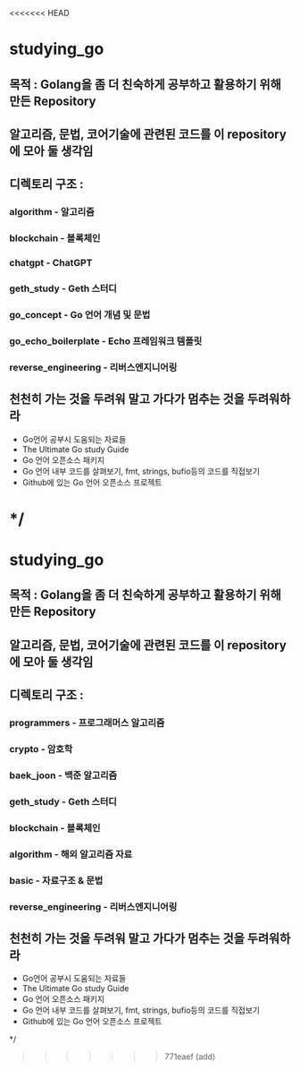 <<<<<<< HEAD
# studying_go

## 목적 : Golang을 좀 더 친숙하게 공부하고 활용하기 위해 만든 Repository

## 알고리즘, 문법, 코어기술에 관련된 코드를 이 repository에 모아 둘 생각임

## 디렉토리 구조 :

### algorithm - 알고리즘

### blockchain - 블록체인

### chatgpt - ChatGPT

### geth_study - Geth 스터디

### go_concept - Go 언어 개념 및 문법

### go_echo_boilerplate - Echo 프레임워크 템플릿

### reverse_engineering - 리버스엔지니어링

## 천천히 가는 것을 두려워 말고 가다가 멈추는 것을 두려워하라

- Go언어 공부시 도움되는 자료들
- The Ultimate Go study Guide
- Go 언어 오픈소스 패키지
- Go 언어 내부 코드를 살펴보기, fmt, strings, bufio등의 코드를 직접보기
- Github에 있는 Go 언어 오픈소스 프로젝트

\*/
=======
# studying_go

## 목적 : Golang을 좀 더 친숙하게 공부하고 활용하기 위해 만든 Repository

## 알고리즘, 문법, 코어기술에 관련된 코드를 이 repository에 모아 둘 생각임

## 디렉토리 구조 : 

### programmers             - 프로그래머스 알고리즘
### crypto                  - 암호학
### baek_joon               - 백준 알고리즘
### geth_study              - Geth 스터디 
### blockchain              - 블록체인 
### algorithm               - 해외 알고리즘 자료 
### basic                   - 자료구조 & 문법 
### reverse_engineering     - 리버스엔지니어링


## 천천히 가는 것을 두려워 말고 가다가 멈추는 것을 두려워하라

* Go언어 공부시 도움되는 자료들 
* The Ultimate Go study Guide
* Go 언어 오픈소스 패키지
* Go 언어 내부 코드를 살펴보기, fmt, strings, bufio등의 코드를 직접보기
* Github에 있는 Go 언어 오픈소스 프로젝트

*/
>>>>>>> 771eaef (add)
